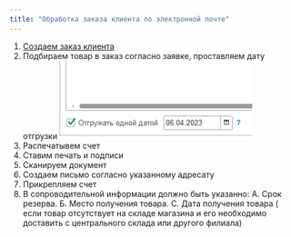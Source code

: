 ```yaml
---
title: "Обработка заказа клиента по электронной почте"
---
```


1. [Создаем заказ клиента](obsidian://open?vault=als-akgs&file=content%2F%D1%83%D0%BF%D1%80%D0%B0%D0%B2%D0%BB%D0%B5%D0%BD%D0%B8%D0%B5%20%D0%BF%D1%80%D0%BE%D0%B4%D0%B0%D0%B6%D0%B0%D0%BC%D0%B8%2F%D0%97%D0%B0%D0%BF%D1%87%D0%B0%D1%81%D1%82%D0%B8%2F%D0%9E%D1%84%D0%BE%D1%80%D0%BC%D0%BB%D0%B5%D0%BD%D0%B8%D0%B5%20%D0%97%D0%B0%D0%BA%D0%B0%D0%B7%D0%B0%20%D0%9A%D0%BB%D0%B8%D0%B5%D0%BD%D1%82%D0%B0)
2. Подбираем товар в заказ согласно заявке, проставляем дату отгрузки
![](_attach/Pasted%20image%2020230406134945.png)
3. Распечатывем счет
4. Ставим печать и подписи
5. Сканируем документ
6. Создаем письмо согласно указанному адресату
7. Прикрепляем счет
8. В сопроводительной информации должно быть указанно: А. Срок резерва. Б. Место получения товара. С. Дата получения товара ( если товар отсутствует на складе магазина и его необходимо доставить с центрального склада или другого филиала)